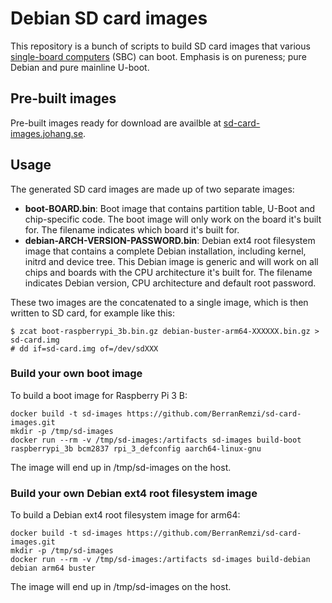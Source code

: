 # Debian SD card images

This repository is a bunch of scripts to build SD card images that various [single-board computers](https://en.wikipedia.org/wiki/Single-board_computer) (SBC) can boot. Emphasis is on pureness; pure Debian and pure mainline U-boot.

## Pre-built images

Pre-built images ready for download are availble at [sd-card-images.johang.se](https://sd-card-images.johang.se).

## Usage

The generated SD card images are made up of two separate images:

* **boot-BOARD.bin**: Boot image that contains partition table, U-Boot and chip-specific code. The boot image will only work on the board it's built for. The filename indicates which board it's built for.
* **debian-ARCH-VERSION-PASSWORD.bin**: Debian ext4 root filesystem image that contains a complete Debian installation, including kernel, initrd and device tree. This Debian image is generic and will work on all chips and boards with the CPU architecture it's built for. The filename indicates Debian version, CPU architecture and default root password.

These two images are the concatenated to a single image, which is then written to SD card, for example like this:

    $ zcat boot-raspberrypi_3b.bin.gz debian-buster-arm64-XXXXXX.bin.gz > sd-card.img
    # dd if=sd-card.img of=/dev/sdXXX

### Build your own boot image

To build a boot image for Raspberry Pi 3 B:

    docker build -t sd-images https://github.com/BerranRemzi/sd-card-images.git
    mkdir -p /tmp/sd-images
    docker run --rm -v /tmp/sd-images:/artifacts sd-images build-boot raspberrypi_3b bcm2837 rpi_3_defconfig aarch64-linux-gnu

The image will end up in /tmp/sd-images on the host.

### Build your own Debian ext4 root filesystem image

To build a Debian ext4 root filesystem image for arm64:

    docker build -t sd-images https://github.com/BerranRemzi/sd-card-images.git
    mkdir -p /tmp/sd-images
    docker run --rm -v /tmp/sd-images:/artifacts sd-images build-debian debian arm64 buster

The image will end up in /tmp/sd-images on the host.
